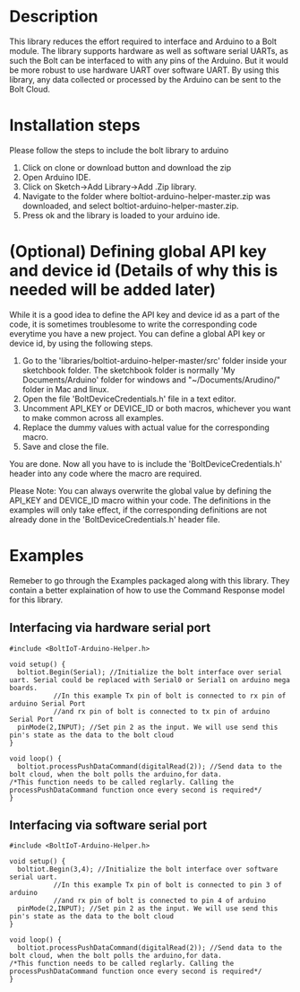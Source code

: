 # Description
This library reduces the effort required to interface and Arduino to a Bolt module.
The library supports hardware as well as software serial UARTs, as such the Bolt can be interfaced to with any pins of the Arduino. But it would be more robust to use hardware UART over software UART.
By using this library, any data collected or processed by the Arduino can be sent to the Bolt Cloud.

# Installation steps
Please follow the steps to include the bolt library to arduino
1. Click on clone or download button and download the zip
2. Open Arduino IDE.
3. Click on Sketch->Add Library->Add .Zip library.
4. Navigate to the folder where boltiot-arduino-helper-master.zip was downloaded, and select boltiot-arduino-helper-master.zip.
5. Press ok and the library is loaded to your arduino ide.

# (Optional) Defining global API key and device id (Details of why this is needed will be added later)
While it is a good idea to define the API key and device id as a part of the code, it is sometimes troublesome to write the corresponding code everytime you have a new project.
You can define a global API key or device id, by using the following steps.
1. Go to the 'libraries/boltiot-arduino-helper-master/src' folder inside your sketchbook folder. The sketchbook folder is normally 'My Documents/Arduino' folder for windows and "~/Documents/Arudino/" folder in Mac and linux. 
2. Open the file 'BoltDeviceCredentials.h' file in a text editor.
3. Uncomment API_KEY or DEVICE_ID or both macros, whichever you want to make common across all examples.
4. Replace the dummy values with actual value for the corresponding macro.
5. Save and close the file.

You are done.
Now all you have to is include the 'BoltDeviceCredentials.h' header into any code where the macro are required.

Please Note: You can always overwrite the global value by defining the API_KEY and DEVICE_ID macro within your code. The definitions in the examples will only take effect, if the corresponding definitions are not already done in the 'BoltDeviceCredentials.h' header file.

# Examples
Remeber to go through the Examples packaged along with this library. They contain a better explaination of how to use the Command Response model for this library.
## Interfacing via hardware serial port
```
#include <BoltIoT-Arduino-Helper.h>

void setup() {
  boltiot.Begin(Serial); //Initialize the bolt interface over serial uart. Serial could be replaced with Serial0 or Serial1 on arduino mega boards.
		   //In this example Tx pin of bolt is connected to rx pin of arduino Serial Port
		   //and rx pin of bolt is connected to tx pin of arduino Serial Port
  pinMode(2,INPUT); //Set pin 2 as the input. We will use send this pin's state as the data to the bolt cloud
}

void loop() {
  boltiot.processPushDataCommand(digitalRead(2)); //Send data to the bolt cloud, when the bolt polls the arduino,for data.
/*This function needs to be called reglarly. Calling the processPushDataCommand function once every second is required*/
}
```


## Interfacing via software serial port
```
#include <BoltIoT-Arduino-Helper.h>

void setup() {
  boltiot.Begin(3,4); //Initialize the bolt interface over software serial uart.
		   //In this example Tx pin of bolt is connected to pin 3 of arduino
		   //and rx pin of bolt is connected to pin 4 of arduino
  pinMode(2,INPUT); //Set pin 2 as the input. We will use send this pin's state as the data to the bolt cloud
}

void loop() {
  boltiot.processPushDataCommand(digitalRead(2)); //Send data to the bolt cloud, when the bolt polls the arduino,for data.
/*This function needs to be called reglarly. Calling the processPushDataCommand function once every second is required*/
}
```

